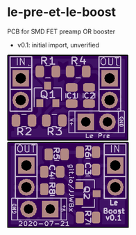 # le-pre-et-le-boost
PCB for SMD FET preamp OR booster

* v0.1: initial import, unverified

![Front](https://raw.githubusercontent.com/rockola/le-pre-et-le-boost/master/images/le-pre-front.png)
![Back](https://raw.githubusercontent.com/rockola/le-pre-et-le-boost/master/images/le-pre-back.png)
